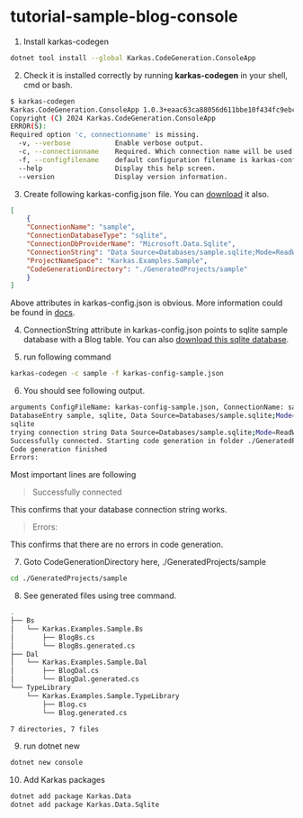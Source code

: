 # tutorial-sample-blog-console

1. Install karkas-codegen

```bash
dotnet tool install --global Karkas.CodeGeneration.ConsoleApp
```


2. Check it is installed correctly by running **karkas-codegen** in your shell, cmd or bash.

```bash
$ karkas-codegen
Karkas.CodeGeneration.ConsoleApp 1.0.3+eaac63ca88056d611bbe10f434fc9ebcc67aad00
Copyright (C) 2024 Karkas.CodeGeneration.ConsoleApp
ERROR(S):
Required option 'c, connectionname' is missing.
  -v, --verbose           Enable verbose output.
  -c, --connectionname    Required. Which connection name will be used in config.json
  -f, --configfilename    default configuration filename is karkas-config.json
  --help                  Display this help screen.
  --version               Display version information.   
```

3. Create following karkas-config.json file. 
You can [download](../docs/tutorial-sample-blog/karkas-config-sample-blog.json) it also. 


```json
[
    {
    "ConnectionName": "sample",
    "ConnectionDatabaseType": "sqlite",
    "ConnectionDbProviderName": "Microsoft.Data.Sqlite",
    "ConnectionString": "Data Source=Databases/sample.sqlite;Mode=ReadWrite;",
    "ProjectNameSpace": "Karkas.Examples.Sample",
    "CodeGenerationDirectory": "./GeneratedProjects/sample"
    }
]
```

Above attributes in karkas-config.json is obvious.
More information could be found in [docs](../docs/karkas-config.md).

4. ConnectionString attribute in karkas-config.json points to sqlite sample database with a Blog table. 
You can also [download this sqlite database](../Karkas.Examples/Databases/sample.sqlite).



5. run following command

```bash
karkas-codegen -c sample -f karkas-config-sample.json
```

6. You should see following output.

```bash
arguments ConfigFileName: karkas-config-sample.json, ConnectionName: sample
DatabaseEntry sample, sqlite, Data Source=Databases/sample.sqlite;Mode=ReadWrite;, ./GeneratedProjects/sample
sqlite
trying connection string Data Source=Databases/sample.sqlite;Mode=ReadWrite;
Successfully connected. Starting code generation in folder ./GeneratedProjects/sample
Code generation finished
Errors:   
```

Most important lines are following

> Successfully connected

This confirms that your database connection string works.

> Errors:

This confirms that there are no errors in code generation.

7. Goto CodeGenerationDirectory here, ./GeneratedProjects/sample

```bash
cd ./GeneratedProjects/sample
```

8. See generated files using tree command.

```bash
.
├── Bs
│   └── Karkas.Examples.Sample.Bs
│       ├── BlogBs.cs
│       └── BlogBs.generated.cs
├── Dal
│   └── Karkas.Examples.Sample.Dal
│       ├── BlogDal.cs
│       └── BlogDal.generated.cs
└── TypeLibrary
    └── Karkas.Examples.Sample.TypeLibrary
        ├── Blog.cs
        └── Blog.generated.cs

7 directories, 7 files
```

9. run dotnet new

```bash
dotnet new console
```

10. Add Karkas packages

```bash
dotnet add package Karkas.Data
dotnet add package Karkas.Data.Sqlite
```
